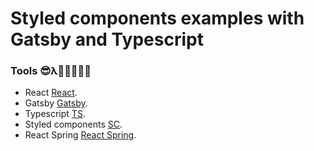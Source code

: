 # Styled components examples with Gatsby and Typescript

### Tools 😎λ🧘🏽‍♀️🏄🏻

* React [React](https://reactjs.org/ "React js").
* Gatsby [Gatsby](https://www.gatsbyjs.org/ "Gatsby js").
* Typescript [TS](https://www.typescriptlang.org/ "Typescript").
* Styled components [SC](https://styled-components.com/ "SC").
* React Spring [React Spring](https://www.react-spring.io/ "REact Spring").
